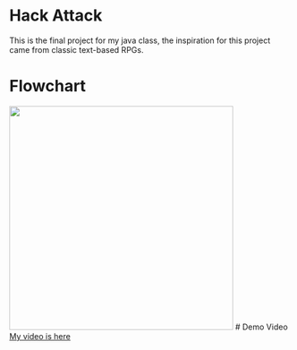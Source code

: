 # Hack Attack
This is the final project for my java class, the inspiration for this project came from classic text-based RPGs.
# Flowchart
<img src="GameFlowchart(1).DRAWIO" height = "400" width ="400">
# Demo Video
 <a href ="https://www.youtube.com/watch?v=X0cESsXVzMs">My video is here</a>
